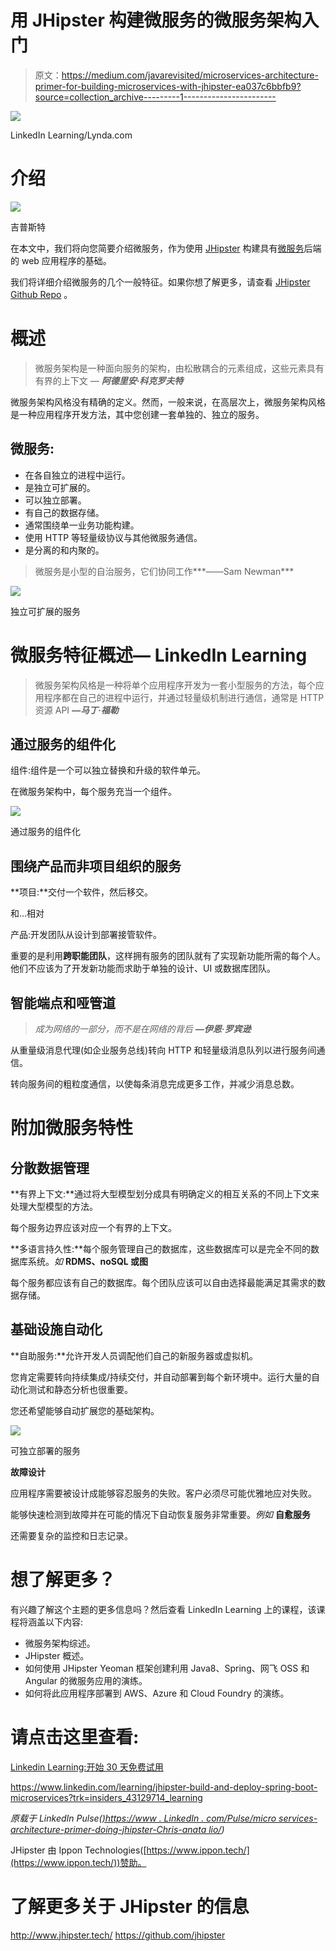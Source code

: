 # 用 JHipster 构建微服务的微服务架构入门

> 原文：<https://medium.com/javarevisited/microservices-architecture-primer-for-building-microservices-with-jhipster-ea037c6bbfb9?source=collection_archive---------1----------------------->

![](img/e59bf53a640b40b0e1d5c186fc52f2ef.png)

LinkedIn Learning/Lynda.com

# 介绍

![](img/722ca6d0cea96c356e86d3da30700154.png)

吉普斯特

在本文中，我们将向您简要介绍微服务，作为使用 [JHipster](http://www.jhipster.tech/) 构建具有[微服务](http://www.jhipster.tech/microservices-architecture/)后端的 web 应用程序的基础。

我们将详细介绍微服务的几个一般特征。如果你想了解更多，请查看 [JHipster Github Repo](https://github.com/jhipster) 。

# 概述

> 微服务架构是一种面向服务的架构，由松散耦合的元素组成，这些元素具有有界的上下文 *—* ***阿德里安·科克罗夫特***

微服务架构风格没有精确的定义。然而，一般来说，在高层次上，微服务架构风格是一种应用程序开发方法，其中您创建一套单独的、独立的服务。

## 微服务:

*   在各自独立的进程中运行。
*   是独立可扩展的。
*   可以独立部署。
*   有自己的数据存储。
*   通常围绕单一业务功能构建。
*   使用 HTTP 等轻量级协议与其他微服务通信。
*   是分离的和内聚的。

> 微服务是小型的自治服务，它们协同工作***——Sam Newman***

![](img/4fdcabfa4ede5d23276b21715c038323.png)

独立可扩展的服务

# 微服务特征概述— LinkedIn Learning

> 微服务架构风格是一种将单个应用程序开发为一套小型服务的方法，每个应用程序都在自己的进程中运行，并通过轻量级机制进行通信，通常是 HTTP 资源 API ***—马丁·福勒***

## 通过服务的组件化

组件:组件是一个可以独立替换和升级的软件单元。

在微服务架构中，每个服务充当一个组件。

![](img/ede3bc4214d7020f38ba9e6e1e9c60df.png)

通过服务的组件化

## 围绕产品而非项目组织的服务

**项目:**交付一个软件，然后移交。

和...相对

产品:开发团队从设计到部署接管软件。

重要的是利用**跨职能团队**，这样拥有服务的团队就有了实现新功能所需的每个人。他们不应该为了开发新功能而求助于单独的设计、UI 或数据库团队。

## 智能端点和哑管道

> *成为网络的一部分，而不是在网络的背后* ***—伊恩·罗宾逊***

从重量级消息代理(如企业服务总线)转向 HTTP 和轻量级消息队列以进行服务间通信。

转向服务间的粗粒度通信，以使每条消息完成更多工作，并减少消息总数。

# 附加微服务特性

## 分散数据管理

**有界上下文:**通过将大型模型划分成具有明确定义的相互关系的不同上下文来处理大型模型的方法。

每个服务边界应该对应一个有界的上下文。

**多语言持久性:**每个服务管理自己的数据库，这些数据库可以是完全不同的数据库系统。*如* **RDMS、noSQL 或图**

每个服务都应该有自己的数据库。每个团队应该可以自由选择最能满足其需求的数据存储。

## 基础设施自动化

**自助服务:**允许开发人员调配他们自己的新服务器或虚拟机。

您肯定需要转向持续集成/持续交付，并自动部署到每个新环境中。运行大量的自动化测试和静态分析也很重要。

您还希望能够自动扩展您的基础架构。

![](img/8de7fd803df97b81c6b7fc62023f8301.png)

可独立部署的服务

**故障设计**

应用程序需要被设计成能够容忍服务的失败。客户必须尽可能优雅地应对失败。

能够快速检测到故障并在可能的情况下自动恢复服务非常重要。*例如* **自愈服务**

还需要复杂的监控和日志记录。

# 想了解更多？

有兴趣了解这个主题的更多信息吗？然后查看 LinkedIn Learning 上的课程，该课程将涵盖以下内容:

*   微服务架构综述。
*   JHipster 概述。
*   如何使用 JHipster Yeoman 框架创建利用 Java8、Spring、网飞 OSS 和 Angular 的微服务应用的演练。
*   如何将此应用程序部署到 AWS、Azure 和 Cloud Foundry 的演练。

# 请点击这里查看:

[Linkedin Learning:开始 30 天免费试用](//linkedin-learning.pxf.io/c/1252615/469502/8005)

<https://www.linkedin.com/learning/jhipster-build-and-deploy-spring-boot-microservices?trk=insiders_43129714_learning>  

*原载于 LinkedIn Pulse(*[*)https://www . LinkedIn . com/Pulse/micro services-architecture-primer-doing-jhipster-Chris-anata lio/*](https://www.linkedin.com/pulse/microservices-architecture-primer-doing-jhipster-chris-anatalio/)*)*

JHipster 由 Ippon Technologies([https://www.ippon.tech/](https://www.ippon.tech/))赞助。

# 了解更多关于 JHipster 的信息

<http://www.jhipster.tech/>  <https://github.com/jhipster> 